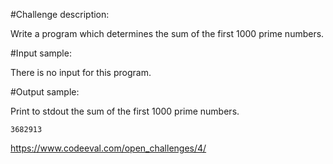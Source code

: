 #Challenge description:

Write a program which determines the sum of the first 1000 prime numbers.

#Input sample:

There is no input for this program.

#Output sample:

Print to stdout the sum of the first 1000 prime numbers.

    3682913

https://www.codeeval.com/open_challenges/4/
